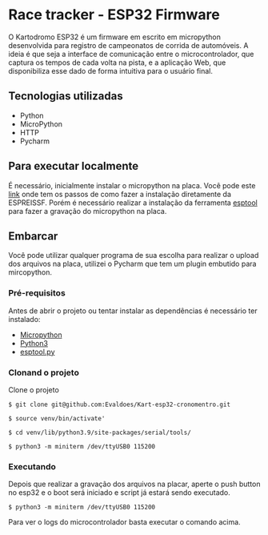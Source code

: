 # Race tracker - ESP32 Firmware

O Kartodromo ESP32 é um firmware em escrito em micropython desenvolvida para registro de campeonatos de corrida de automóveis. 
A ideia é que seja a interface de comunicação entre o microcontrolador, que captura os tempos de cada volta na pista, e a aplicação Web, que disponibiliza
esse dado de forma intuitiva para o usuário final.

## Tecnologias utilizadas
 * Python
 * MicroPython
 * HTTP
 * Pycharm

## Para executar localmente
 É necessário, inicialmente instalar o micropython na placa.
 Você pode este [link](https://micropython.org/download/esp32/) onde tem os passos de como fazer a instalação diretamente da ESPREISSF.
 Porém é necessário realizar a instalação da ferramenta [esptool](https://docs.espressif.com/projects/esptool/en/latest/esp32/) para fazer a gravação do micropython na placa.
 
## Embarcar
  Você pode utilizar qualquer programa de sua escolha para realizar o upload dos arquivos na placa, utilizei o Pycharm que tem um plugin embutido para mircopython.
 
### Pré-requisitos 
 Antes de abrir o projeto ou tentar instalar as dependências é necessário ter instalado:
  * [Micropython](https://micropython.org/download/esp32/)
  * [Python3](https://www.python.org/downloads/)
  * [esptool.py](https://docs.espressif.com/projects/esptool/en/latest/esp32/)

### Clonand o projeto
Clone o projeto 

  `$ git clone git@github.com:Evaldoes/Kart-esp32-cronomentro.git`
  
   `$ source venv/bin/activate'`
   
   `$ cd venv/lib/python3.9/site-packages/serial/tools/`
   
   `$ python3 -m miniterm /dev/ttyUSB0 115200`
   
### Executando
  Depois que realizar a gravação dos arquivos na placar, aperte o push button no esp32 e o boot será iniciado e script já estará sendo executado.
  
   `$ python3 -m miniterm /dev/ttyUSB0 115200`
   
   Para ver o logs do microcontrolador basta executar o comando acima.
